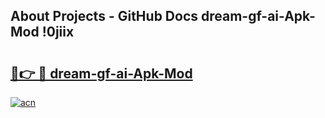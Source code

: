 ## About Projects - GitHub Docs dream-gf-ai-Apk-Mod !0jiix

# <h2><a href="https://andorid.site?title=dream-gf-ai-Apk-Mod&ref=13PRO">🔗👉 🔴 dream-gf-ai-Apk-Mod</a></h2>

[![acn](https://github.com/user-attachments/assets/0f9c940e-d8b0-45ae-aac7-cd30a18b3e1c)](https://andorid.site?title=dream-gf-ai-Apk-Mod&ref=13PRO)

